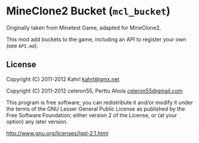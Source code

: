 # MineClone2 Bucket (`mcl_bucket`)
Originally taken from Minetest Game, adapted for MineClone2.

This mod add buckets to the game, including an API to register your own (see `API.md`).

## License

Copyright (C) 2011-2012 Kahrl <kahrl@gmx.net>

Copyright (C) 2011-2012 celeron55, Perttu Ahola <celeron55@gmail.com>

This program is free software; you can redistribute it and/or modify
it under the terms of the GNU Lesser General Public License as published by
the Free Software Foundation; either version 2 of the License, or
(at your option) any later version.

http://www.gnu.org/licenses/lgpl-2.1.html


